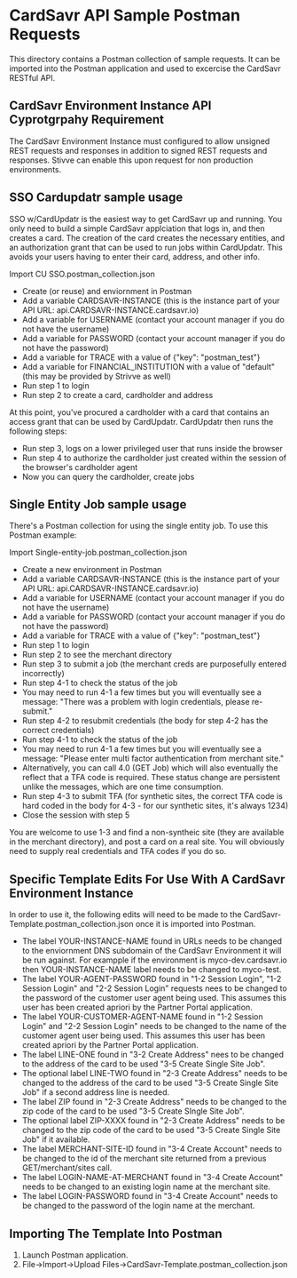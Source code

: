 # CardSavr API Sample Postman Requests

This directory contains a Postman collection of sample requests.  It can be imported into the Postman application and used to excercise the CardSavr RESTful API.  

## CardSavr Environment Instance API Cyprotgrpahy Requirement

The CardSavr Environment Instance must configured to allow unsigned REST requests and responses in addition to signed REST requests and responses.  Stivve can enable this upon request for non production environments.

## SSO Cardupdatr sample usage

SSO w/CardUpdatr is the easiest way to get CardSavr up and running.  You only need to build a simple CardSavr applciation that logs in, and then creates a card.  The creation of the card creates the necessary entities, and an authorization grant that can be used to run jobs within CardUpdatr.  This avoids your users having to enter their card, address, and other info.

Import CU SSO.postman_collection.json

- Create (or reuse) and enviornment in Postman
- Add a variable CARDSAVR-INSTANCE (this is the instance part of your API URL: api.CARDSAVR-INSTANCE.cardsavr.io)
- Add a variable for USERNAME (contact your account manager if you do not have the username)
- Add a variable for PASSWORD (contact your account manager if you do not have the password)
- Add a variable for TRACE with a value of {"key": "postman_test"}
- Add a variable for FINANCIAL_INSTITUTION with a value of "default" (this may be provided by Strivve as well)
- Run step 1 to login
- Run step 2 to create a card, cardholder and address

At this point, you've procured a cardholder with a card that contains an access grant that can be used by CardUpdatr.  CardUpdatr then runs the following steps:

- Run step 3, logs on a lower privileged user that runs inside the browser
- Run step 4 to authorize the cardholder just created within the session of the browser's cardholder agent
- Now you can query the cardholder, create jobs


## Single Entity Job sample usage

There's a Postman collection for using the single entity job.  To use this Postman example:

Import Single-entity-job.postman_collection.json

- Create a new environment in Postman
- Add a variable CARDSAVR-INSTANCE (this is the instance part of your API URL: api.CARDSAVR-INSTANCE.cardsavr.io)
- Add a variable for USERNAME (contact your account manager if you do not have the username)
- Add a variable for PASSWORD (contact your account manager if you do not have the password)
- Add a variable for TRACE with a value of {"key": "postman_test"}
- Run step 1 to login
- Run step 2 to see the merchant directory
- Run step 3 to submit a job (the merchant creds are purposefully entered incorrectly)
- Run step 4-1 to check the status of the job
- You may need to run 4-1 a few times but you will eventually see a message:  "There was a problem with login credentials, please re-submit."
- Run step 4-2 to resubmit credentials (the body for step 4-2 has the correct credentials)
- Run step 4-1 to check the status of the job
- You may need to run 4-1 a few times but you will eventually see a message:  "Please enter multi factor authentication from merchant site."
- Alternatively, you can call 4.0 (GET Job) which will also eventually the reflect that a TFA code is required. These status change are persistent unlike the messages, which are one time consumption.
- Run step 4-3 to submit TFA (for synthetic sites, the correct TFA code is hard coded in the body for 4-3 - for our synthetic sites, it's always 1234)
- Close the session with step 5

You are welcome to use 1-3 and find a non-syntheic site (they are available in the merchant directory), and post a card on a real site.  You will obviously need to supply real credentials and TFA codes if you do so.

## Specific Template Edits For Use With A CardSavr Environment Instance

In order to use it, the following edits will need to be made to the CardSavr-Template.postman_collection.json once it is imported into Postman.

- The label YOUR-INSTANCE-NAME found in URLs needs to be changed to the enviornment DNS subdomain of the CardSavr Environment it will be run against.  For exampple if the environment is myco-dev.cardsavr.io then YOUR-INSTANCE-NAME label needs to be changed to myco-test.
- The label YOUR-AGENT-PASSWORD found in "1-2 Session Login", "1-2 Session Login" and "2-2 Session Login" requests nees to be changed to the password of the customer user agent being used. This assumes this user has been created apriori by the Partner Portal application.
- The label YOUR-CUSTOMER-AGENT-NAME found in "1-2 Session Login" and "2-2 Session Login" needs to be changed to the name of the customer agent user being used.  This assumes this user has been created apriori by the Partner Portal application.
- The label LINE-ONE found in "3-2 Create Address" nees to be changed to the address of the card to be used "3-5 Create Single Site Job".
- The optional label LINE-TWO found in "2-3 Create Address" needs to be changed to the address of the card to be used "3-5 Create Single Site Job" if a second address line is needed. 
- The label ZIP found in "2-3 Create Address" needs to be changed to the zip code of the card to be used "3-5 Create SIngle Site Job".
- The optional label ZIP-XXXX found in "2-3 Create Address" needs to be changed to the zip code of the card to be used "3-5 Create Single Site Job" if it available.
- The label MERCHANT-SITE-ID found in "3-4 Create Account" needs to be changed to the id of the merchant site returned from a previous GET/merchant/sites call.
- The label LOGIN-NAME-AT-MERCHANT found in "3-4 Create Account" needs to be changed to an existing login name at the merchant site.
- The label LOGIN-PASSWORD found in "3-4 Create Account" needs to be changed to the password of the login name at the merchant.




## Importing The Template Into Postman

1. Launch Postman application.
2. File->Import->Upload Files->CardSavr-Template.postman_collection.json
